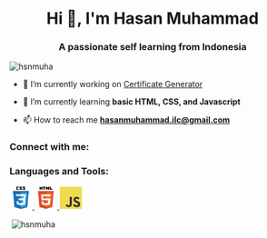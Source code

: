 <h1 align="center">Hi 👋, I'm Hasan Muhammad</h1>
<h3 align="center">A passionate self learning from Indonesia</h3>

<p align="left"> <img src="https://komarev.com/ghpvc/?username=hsnmuha&label=Profile%20views&color=0e75b6&style=flat" alt="hsnmuha" /> </p>

- 🔭 I’m currently working on [Certificate Generator](https://github.com/hsnmuha/certificate-generator)

- 🌱 I’m currently learning **basic HTML, CSS, and Javascript**

- 📫 How to reach me **hasanmuhammad.ilc@gmail.com**

<h3 align="left">Connect with me:</h3>
<p align="left">
</p>

<h3 align="left">Languages and Tools:</h3>
<p align="left"> <a href="https://www.w3schools.com/css/" target="_blank" rel="noreferrer"> <img src="https://raw.githubusercontent.com/devicons/devicon/master/icons/css3/css3-original-wordmark.svg" alt="css3" width="40" height="40"/> </a> <a href="https://www.w3.org/html/" target="_blank" rel="noreferrer"> <img src="https://raw.githubusercontent.com/devicons/devicon/master/icons/html5/html5-original-wordmark.svg" alt="html5" width="40" height="40"/> </a> <a href="https://developer.mozilla.org/en-US/docs/Web/JavaScript" target="_blank" rel="noreferrer"> <img src="https://raw.githubusercontent.com/devicons/devicon/master/icons/javascript/javascript-original.svg" alt="javascript" width="40" height="40"/> </a> </p>

<p>&nbsp;<img align="center" src="https://github-readme-stats.vercel.app/api?username=hsnmuha&show_icons=true&locale=en" alt="hsnmuha" /></p>
